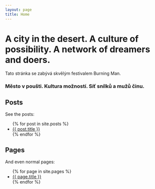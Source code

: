 ```yaml
---
layout: page
title: Home
---
```


# A city in the desert. A culture of possibility. A network of dreamers and doers.

Tato stránka se zabývá skvělým festivalem Burning Man.

### Město v poušti. Kultura možností. Síť snílků a mužů činu.



## Posts

See the posts:

<ul>
  {% for post in site.posts %}
    <li>
      <a href="{{ site.baseurl }}{{ post.url }}">{{ post.title }}</a>
    </li>
  {% endfor %}
</ul>

## Pages

And even normal pages:

<ul>
  {% for page in site.pages %}
    <li>
      <a href="{{ site.baseurl }}{{ page.url }}">{{ page.title }}</a>
    </li>
  {% endfor %}
</ul>
